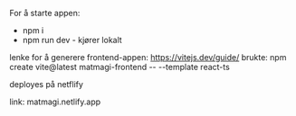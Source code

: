 For å starte appen:

* npm i
* npm run dev - kjører lokalt

lenke for å generere frontend-appen: https://vitejs.dev/guide/
brukte: npm create vite@latest matmagi-frontend -- --template react-ts

deployes på netflify

link: matmagi.netlify.app